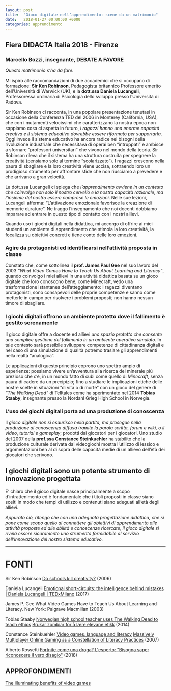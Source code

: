 ```yaml
---
layout: post
title:  "Gioco digitale nell’apprendimento: scene da un matrimonio"
date:   2018-01-27 00:00:00 +0000
categories: apprendimento
---
```


## Fiera DIDACTA Italia 2018 - Firenze
### Marcello Bozzi, insegnante, DEBATE A FAVORE

*Questo matrimonio s’ha da fare.*

Mi ispiro alle raccomandazioni di due accademici che si occupano di formazione: **Sir Ken Robinson**, Pedagogista britannico Professore emerito dell’Università di Warwick (UK), e la **dott.ssa Daniela Lucangeli**, Professoressa ordinaria di Psicologia dello sviluppo presso l’Università di Padova.

Sir Ken Robinson ci racconta, in una popolare presentazione tenutasi in occasione della Conferenza TED del 2006 in Monterey (California, USA),  che con i mutamenti velocissimi che caratterizzano la nostra epoca non sappiamo cosa ci aspetta in futuro, *i ragazzi hanno una enorme capacità creativa e il sistema educativo dovrebbe essere riformato per supportarla*. Oggi invece il sistema educativo ha ancora radice nei bisogni della rivoluzione industriale che necessitava di operai ben “intruppati” e ambisce a sfornare “professori universitari” che vivono nel mondo della teoria. Sir Robinson rileva che il sistema ha una struttura costruita per spegnere la creatività (pensiamo solo al termine “scolarizzato”). I ragazzi crescono nella paura di sbagliare e la loro creatività viene uccisa, sottraendo loro un prodigioso strumento per affrontare sfide che non riusciamo a prevedere e che arrivano a gran velocità.

La dott.ssa Lucangeli ci spiega che *l’apprendimento avviene in un contesto che coinvolge non solo il nostro cervello e la nostra capacità razionale, ma l’insieme del nostro essere comprese le emozioni*. Nelle sue lezioni, Lucangeli afferma: “L’attivazione emozionale favorisce la creazione di memorie durature”. Ne traggo l’insegnamento che noi docenti dobbiamo imparare ad entrare in questo tipo di contatto con i nostri allievi.

Quando uso i giochi digitali nella didattica, mi accorgo di offrire ai miei studenti un ambiente di apprendimento che stimola la loro creatività, la focalizza su obiettivi concreti e tiene conto delle loro emozioni.

### Agire da protagonisti ed identificarsi nell’attività proposta in classe

Constato che, come sottolinea il **prof. James Paul Gee** nel suo lavoro del 2003 *“What Video Games Have to Teach Us About Learning and Literacy”*, quando coinvolgo i miei allievi in una attività didattica basata su un gioco digitale che loro conoscono bene, come Minecraft, vedo una trasformazione istantanea dell’atteggiamento: i ragazzi diventano protagonisti, sono consapevoli delle proprie competenze e sanno come metterle in campo per risolvere i problemi proposti; non hanno nessun timore di sbagliare. 

### I giochi digitali offrono un ambiente protetto dove il fallimento è gestito serenamente

Il gioco digitale offre a docente ed allievi *uno spazio protetto che consente una semplice gestione del fallimento in un ambiente operativo simulato*. In tale contesto sarà possibile sviluppare competenze di cittadinanza digitali e nel caso di una simulazione di qualità potremo traslare gli apprendimenti nella realtà “analogica”.

Le applicazioni di questo principio coprono uno spettro ampio di esperienze: possiamo vivere un’avventura alla ricerca del minerale più prezioso che c’è, in un mondo fatto di cubi come quello di *Minecraft*, senza paura di cadere da un precipizio; fino a studiare le implicazioni etiche delle nostre scelte in situazioni “di vita o di morte” con un gioco del genere di *“The Walking Dead”* di Telltales come ha sperimentato nel 2014 **Tobias Staaby**, insegnante presso la Nordahl Grieg High School in Norvegia.

### L’uso dei giochi digitali porta ad una produzione di conoscenza

Il *gioco digitale non si esaurisce nella partita, ma prosegue nella produzione di conoscenza diffusa tramite la parola scritta, forum e wiki, o il video, tutorial e gameplay*; prodotti dai giocatori per i giocatori. Uno studio del 2007 della **prof.ssa Constance Steinkuehler** ha stabilito che la produzione culturale derivata dai videogiochi mostra l’utilizzo di lessico e argomentazioni ben al di sopra delle capacità medie di un allievo dell’età dei giocatori che scrivono.

## I giochi digitali sono un potente strumento di innovazione progettata

E’ chiaro che il gioco digitale nasce principalmente a scopo d’intrattenimento ed è fondamentale che i titoli proposti in classe siano scelti in modo che tempi di utilizzo e contenuti siano adeguati all’età degli allievi.

*Appurato ciò, ritengo che con una adeguata progettazione didattica, che si pone come scopo quello di connettere gli obiettivi di apprendimento alle attività proposte ed alle abilità e conoscenze ricercate, il gioco digitale si rivela essere sicuramente uno strumento formidabile al servizio dell’innovazione del nostro sistema educativo.*

___________

# FONTI
Sir Ken Robinson
[Do schools kill creativity?](https://www.ted.com/talks/ken_robinson_says_schools_kill_creativity)
(2006)

Daniela Lucangeli
[Emotional short-circuits: the intelligence behind mistakes | Daniela Lucangeli | TEDxMilano](https://youtu.be/QuC52IoTczY)
(2017)

James P. Gee
What Video Games Have to Teach Us About Learning and Literacy. New York: Palgrave Macmillan (2003)

Tobias Staaby
[Norwegian high school teacher uses The Walking Dead to teach ethics](https://venturebeat.com/2014/01/20/norwegian-high-school-teacher-uses-the-walking-dead-to-teach-ethics/)
[Brukar zombiar for å lære elevane etikk](https://www.nrk.no/hordaland/tar-zombiar-med-inn-i-klasserommet-1.11473634)
(2014)

Constance Steinkuehler 
[Video games, language and literacy](https://youtu.be/1x5ELgieOMU)
[Massively Multiplayer Online Gaming as a Constellation of Literacy Practices](http://journals.sagepub.com/doi/pdf/10.2304/elea.2007.4.3.297)
(2007)

Alberto Rossetti
[Fortnite come una droga? L'esperto: "Bisogna saper riconoscere il vero disagio"](https://www.repubblica.it/tecnologia/prodotti/2018/10/03/news/fortnite_come_una_droga_l_esperto_bisogna_saper_riconoscere_il_vero_disagio_-208053337/?fbclid=IwAR2yw8mijiKk5WoMNG-NI-wZT-iva0Jquq59QLi0qn5ZKvdyD3NHkttkFX0) (2018)


## APPROFONDIMENTI
[The illuminating benefits of video games](https://www.ted.com/playlists/661/the_illuminating_benefits_of_videos_games)
